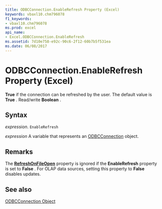 ```yaml
---
title: ODBCConnection.EnableRefresh Property (Excel)
keywords: vbaxl10.chm796078
f1_keywords:
- vbaxl10.chm796078
ms.prod: excel
api_name:
- Excel.ODBCConnection.EnableRefresh
ms.assetid: 7d10e758-e92c-90c6-2f12-60b7b5f531ea
ms.date: 06/08/2017
---
```



# ODBCConnection.EnableRefresh Property (Excel)

 **True** if the connection can be refreshed by the user. The default value is **True** . Read/write **Boolean** .


## Syntax

 _expression_. `EnableRefresh`

 _expression_ A variable that represents an [ODBCConnection](Excel.ODBCConnection.md) object.


## Remarks

The  **[RefreshOnFileOpen](Excel.ODBCConnection.RefreshOnFileOpen.md)** property is ignored if the **EnableRefresh** property is set to **False** . For OLAP data sources, setting this property to **False** disables updates.


## See also


[ODBCConnection Object](Excel.ODBCConnection.md)

